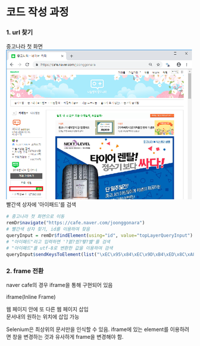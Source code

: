 # 코드 작성 과정

### 1. url 찾기
중고나라 첫 화면<br>
![중고나라 첫 화면](./img/cafeHome.png)
빨간색 상자에 '아이패드'를 검색
```r
# 중고나라 첫 화면으로 이동
remDr$navigate("https://cafe.naver.com/joonggonara")
# 빨간색 상자 찾기, id를 이용하여 찾음
queryInput = remDr$findElement(using="id", value="topLayerQueryInput")
# "아이패드"라고 입력하면 '?븘?씠?뙣?뱶'를 검색
# "아이패드"를 utf-8로 변환한 값을 이용하여 검색
queryInput$sendKeysToElement(list("\xEC\x95\x84\xEC\x9D\xB4\xED\x8C\xA8\xEB\x93\x9C", key="enter"))
```
### 2. frame 전환
naver cafe의 경우 iframe을 통해 구현되어 있음

iframe(Inline Frame)

웹 페이지 안에 또 다른 웹 페이지 삽입  
문서내의 원하는 위치에 삽입 가능

Selenium은 최상위의 문서만을 인식할 수 있음. iframe에 있는 element를 이용하려면 창을 변경하는 것과 유사하게 frame을 변경해야 함.
